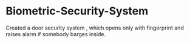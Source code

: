# Biometric-Security-System
Created a door security system , which opens only with
fingerprint and raises alarm if somebody barges inside.
